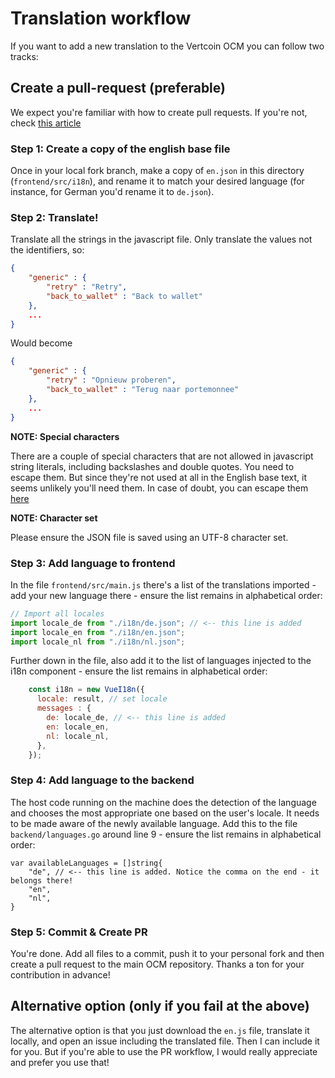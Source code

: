 # Translation workflow

If you want to add a new translation to the Vertcoin OCM you can follow two tracks:

## Create a pull-request (preferable)

We expect you're familiar with how to create pull requests. If you're not, check [this article](https://akrabat.com/the-beginners-guide-to-contributing-to-a-github-project/)

### Step 1: Create a copy of the english base file

Once in your local fork branch, make a copy of `en.json` in this directory (`frontend/src/i18n`), and rename it to match your desired language (for instance, for German you'd rename it to `de.json`).

### Step 2: Translate!

Translate all the strings in the javascript file. Only translate the values not the identifiers, so:

```json
{
    "generic" : {
        "retry" : "Retry",
        "back_to_wallet" : "Back to wallet"
    },
    ...
}
```

Would become

```json
{
    "generic" : {
        "retry" : "Opnieuw proberen",
        "back_to_wallet" : "Terug naar portemonnee"
    },
    ...
}
```
**NOTE: Special characters**

There are a couple of special characters that are not allowed in javascript string literals, including backslashes and double quotes. You need to escape them. But since they're not used at all in the English base text, it seems unlikely you'll need them. In case of doubt, you can escape them [here](https://www.freeformatter.com/json-escape.html)

**NOTE: Character set**

Please ensure the JSON file is saved using an UTF-8 character set.

### Step 3: Add language to frontend

In the file `frontend/src/main.js` there's a list of the translations imported - add your new language there - ensure the list remains in alphabetical order:

```javascript
// Import all locales
import locale_de from "./i18n/de.json"; // <-- this line is added
import locale_en from "./i18n/en.json";
import locale_nl from "./i18n/nl.json";
```

Further down in the file, also add it to the list of languages injected to the i18n component - ensure the list remains in alphabetical order:

```javascript
    const i18n = new VueI18n({
      locale: result, // set locale
      messages : {
        de: locale_de, // <-- this line is added
        en: locale_en,
        nl: locale_nl,
      },
    });
```

### Step 4: Add language to the backend

The host code running on the machine does the detection of the language and chooses the most appropriate one based on the user's locale. It needs to be made aware of the newly available language. Add this to the file `backend/languages.go` around line 9 - ensure the list remains in alphabetical order:

```golang
var availableLanguages = []string{
    "de", // <-- this line is added. Notice the comma on the end - it belongs there!
	"en",
    "nl",
}
```

### Step 5: Commit & Create PR

You're done. Add all files to a commit, push it to your personal fork and then create a pull request to the main OCM repository. Thanks a ton for your contribution in advance!

## Alternative option (only if you fail at the above)

The alternative option is that you just download the `en.js` file, translate it locally, and open an issue including the translated file. Then I can include it for you. But if you're able to use the PR workflow, I would really appreciate and prefer you use that!